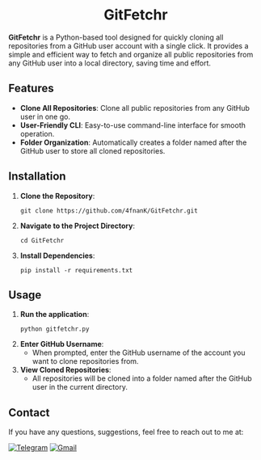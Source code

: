 <h1 align="center">GitFetchr</h1>

<p><strong>GitFetchr</strong> is a Python-based tool designed for quickly cloning all repositories from a GitHub user account with a single click. It provides a simple and efficient way to fetch and organize all public repositories from any GitHub user into a local directory, saving time and effort.</p>

<h2>Features</h2>
<ul>
  <li><strong>Clone All Repositories</strong>: Clone all public repositories from any GitHub user in one go.</li>
  <li><strong>User-Friendly CLI</strong>: Easy-to-use command-line interface for smooth operation.</li>
  <li><strong>Folder Organization</strong>: Automatically creates a folder named after the GitHub user to store all cloned repositories.</li>
</ul>

<h2>Installation</h2>
<ol>
  <li><strong>Clone the Repository</strong>:
    <pre><code>git clone https://github.com/4fnanK/GitFetchr.git</code></pre>
  </li>
  <li><strong>Navigate to the Project Directory</strong>:
    <pre><code>cd GitFetchr</code></pre>
  </li>
  <li><strong>Install Dependencies</strong>:
    <pre><code>pip install -r requirements.txt</code></pre>
  </li>
</ol>

<h2>Usage</h2>
<ol>
  <li><strong>Run the application</strong>:
    <pre><code>python gitfetchr.py</code></pre>
  </li>
  
  <li><strong>Enter GitHub Username</strong>:
    <ul>
      <li>When prompted, enter the GitHub username of the account you want to clone repositories from.</li>
    </ul>
  </li>
  
  <li><strong>View Cloned Repositories</strong>:
    <ul>
      <li>All repositories will be cloned into a folder named after the GitHub user in the current directory.</li>
    </ul>
  </li>
</ol>

<h2>Contact</h2>

If you have any questions, suggestions, feel free to reach out to me at:
    
[![Telegram](https://img.shields.io/badge/Telegram-%232CA5E0.svg?logo=Telegram&logoColor=white)](https://t.me/afnan007) [![Gmail](https://img.shields.io/badge/Gmail-%23D14836.svg?logo=Gmail&logoColor=white)](mailto:amanoythegreter232500@gmail.com)
